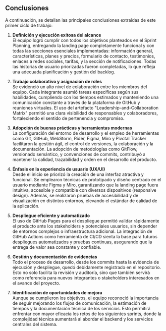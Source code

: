## Conclusiones 

A continuación, se detallan las principales conclusiones extraídas de este primer ciclo de trabajo:

1. **Definición y ejecución exitosa del alcance**  
   El equipo logró cumplir con todos los objetivos planteados en el Sprint Planning, entregando la landing page completamente funcional y con todas las secciones esenciales implementadas: información general, características, planes y precios, formulario de contacto, testimonios, enlaces a redes sociales, tarifas, y la sección de notificaciones. Todas las historias de usuario priorizadas fueron completadas, lo que refleja una adecuada planificación y gestión del backlog.

2. **Trabajo colaborativo y asignación de roles**  
   Se evidenció un alto nivel de colaboración entre los miembros del equipo. Cada integrante asumió tareas específicas según sus habilidades, cumpliendo con los tiempos estimados y manteniendo una comunicación constante a través de la plataforma de GitHub y reuniones virtuales. El uso del artefacto "Leadership-and-Collaboration Matrix" permitió una clara visibilidad de responsables y colaboradores, fortaleciendo el sentido de pertenencia y compromiso.

3. **Adopción de buenas prácticas y herramientas modernas**  
   La configuración del entorno de desarrollo y el empleo de herramientas como Git, GitHub, WebStorm, Rider, Figma, Miro y Pivotal Tracker facilitaron la gestión ágil, el control de versiones, la colaboración y la documentación. La adopción de metodologías como GitFlow, versionado semántico, y convenciones de commits, contribuyó a mantener la calidad, trazabilidad y orden en el desarrollo del producto.

4. **Énfasis en la experiencia de usuario (UX/UI)**  
   Desde el inicio se priorizó la creación de una interfaz atractiva y funcional. Se emplearon técnicas de prototipado y diseño centrado en el usuario mediante Figma y Miro, garantizando que la landing page fuera intuitiva, accesible y compatible con diversos dispositivos (responsive design). Además, se realizaron pruebas de accesibilidad y de visualización en distintos entornos, elevando el estándar de calidad de la aplicación.

5. **Despliegue eficiente y automatizado**  
   El uso de GitHub Pages para el despliegue permitió validar rápidamente el producto ante los stakeholders y potenciales usuarios, sin depender de entornos complejos o infraestructura adicional. La integración de GitHub Actions como herramienta de CI/CD sienta la base para futuros despliegues automatizados y pruebas continuas, asegurando que la entrega de valor sea constante y confiable.

6. **Gestión y documentación de evidencias**  
   Todo el proceso de desarrollo, desde los commits hasta la evidencia de ejecución y despliegue, quedó debidamente registrado en el repositorio. Esto no solo facilita la revisión y auditoría, sino que también servirá como referencia para nuevos integrantes o stakeholders interesados en el avance del proyecto.

7. **Identificación de oportunidades de mejora**  
   Aunque se cumplieron los objetivos, el equipo reconoció la importancia de seguir mejorando los flujos de comunicación, la estimación de tiempos y la documentación técnica de los servicios. Esto permitirá enfrentar con mayor eficacia los retos de los siguientes sprints, donde la complejidad técnica aumentará al abordar el backend y los servicios centrales del sistema.


